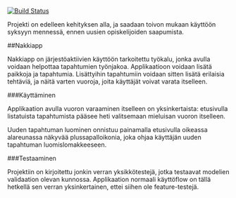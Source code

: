 [![Build Status](https://travis-ci.org/Merloni/nakkiapp.svg?branch=master)](https://travis-ci.org/Merloni/nakkiapp)

Projekti on edelleen kehityksen alla, ja saadaan toivon mukaan käyttöön syksyyn mennessä, ennen uusien opiskelijoiden saapumista.

##Nakkiapp

Nakkiapp on järjestöaktiivien käyttöön tarkoitettu työkalu, jonka avulla voidaan helpottaa tapahtumien työnjakoa. Applikaatioon voidaan lisätä paikkoja ja tapahtumia. Lisättyihin tapahtumiin voidaan sitten lisätä erilaisia tehtäviä, ja näitä varten vuoroja, joita käyttäjät voivat varata itselleen.

###Käyttäminen

Applikaation avulla vuoron varaaminen itselleen on yksinkertaista: etusivulla listatuista tapahtumista pääsee heti valitsemaan mieluisan vuoron itselleen. 

Uuden tapahtuman luominen onnistuu painamalla etusivulla oikeassa alareunassa näkyvää plussapalloikonia, joka ohjaa käyttäjän uuden tapahtuman luomislomakkeeseen.

###Testaaminen

Projektiin on kirjoitettu jonkin verran yksikkötestejä, jotka testaavat modelien validaation olevan kunnossa. Applikaation normaali käyttöflow on tällä hetkellä sen verran yksinkertainen, ettei siihen ole feature-testejä.

###
